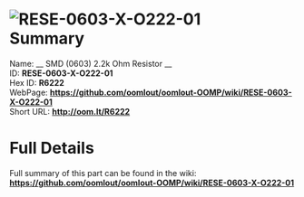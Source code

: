 
![RESE-0603-X-O222-01](https://github.com/oomlout/oomlout-OOMP/blob/master/parts/RESE-0603-X-O222-01/RESE-0603-X-O222-01_420.jpg)   
Summary
=================
  
Name: __ SMD (0603) 2.2k Ohm Resistor __    
ID: __RESE-0603-X-O222-01__   
Hex ID: __R6222__   
WebPage: __https://github.com/oomlout/oomlout-OOMP/wiki/RESE-0603-X-O222-01__   
Short URL: __http://oom.lt/R6222__   

Full Details
==========================
Full summary of this part can be found in the wiki:   
__https://github.com/oomlout/oomlout-OOMP/wiki/RESE-0603-X-O222-01__    

